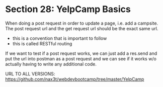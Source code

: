 # Section 28: YelpCamp Basics

When doing a post request in order to update a page, i.e. add a campsite. The post request url and the get request url should be the exact same url.

- this is a convention that is important to follow
- this is called RESTful routing

If we want to test if a post request works, we can just add a res.send and put the url into postman as a post request and we can see if it works w/o actually having to write any additional code.

URL TO ALL VERSIONS: <https://github.com/nax3t/webdevbootcamp/tree/master/YelpCamp>
